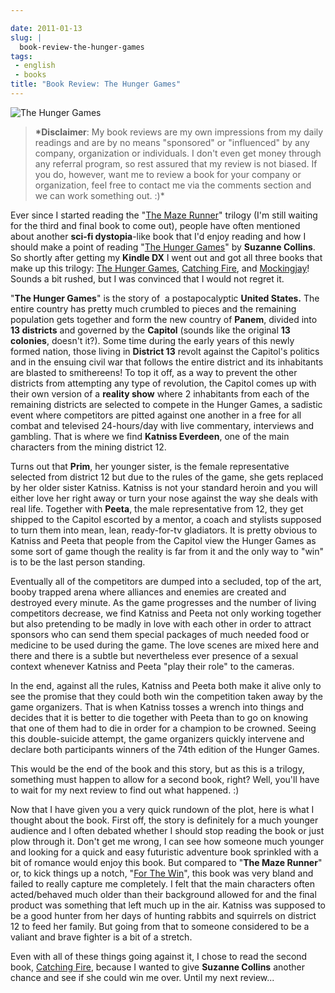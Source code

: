 ```yaml
---

date: 2011-01-13
slug: |
  book-review-the-hunger-games
tags:
 - english
 - books
title: "Book Review: The Hunger Games"
---
```

![The Hunger Games](http://www.ogmaciel.com/wp-content/uploads/2011/01/cover-212x300.jpg)

> **\*Disclaimer**: My book reviews are my own impressions from my daily
> readings and are by no means "sponsored" or "influenced" by any
> company, organization or individuals. I don't even get money through
> any referral program, so rest assured that my review is not biased. If
> you do, however, want me to review a book for your company or
> organization, feel free to contact me via the comments section and we
> can work something out. :)\*

Ever since I started reading the "[The Maze
Runner](http://www.amazon.com/Maze-Runner-Trilogy-Book/dp/0385737955/ref=sr_1_1?ie=UTF8&qid=1294867243&sr=8-1)\"
trilogy (I'm still waiting for the third and final book to come out),
people have often mentioned about another **sci-fi dystopia**-like book
that I'd enjoy reading and how I should make a point of reading "[The
Hunger
Games](http://www.amazon.com/Hunger-Games-Book-1/dp/0439023521/ref=sr_1_1?s=books&ie=UTF8&qid=1294867793&sr=1-1)\"
by **Suzanne Collins**. So shortly after getting my **Kindle DX** I went
out and got all three books that make up this trilogy: [The Hunger
Games](http://www.amazon.com/Hunger-Games-Book-1/dp/0439023521/ref=pd_bxgy_b_img_c),
[Catching
Fire](http://www.amazon.com/Catching-Fire-Second-Hunger-Games/dp/0439023491/ref=pd_bxgy_b_img_b),
and
[Mockingjay](http://www.amazon.com/Mockingjay-Final-Book-Hunger-Games/dp/0439023513/ref=pd_bxgy_b_img_b)!
Sounds a bit rushed, but I was convinced that I would not regret it.

"**The Hunger Games**\" is the story of  a postapocalyptic **United
States.** The entire country has pretty much crumbled to pieces and the
remaining population gets together and form the new country of
**Panem**, divided into **13 districts** and governed by the **Capitol**
(sounds like the original **13 colonies**, doesn't it?). Some time
during the early years of this newly formed nation, those living in
**District 13** revolt against the Capitol's politics and in the ensuing
civil war that follows the entire district and its inhabitants are
blasted to smithereens! To top it off, as a way to prevent the other
districts from attempting any type of revolution, the Capitol comes up
with their own version of a **reality show** where 2 inhabitants from
each of the remaining districts are selected to compete in the Hunger
Games, a sadistic event where competitors are pitted against one another
in a free for all combat and televised 24-hours/day with live
commentary, interviews and gambling. That is where we find **Katniss
Everdeen**, one of the main characters from the mining district 12.

Turns out that **Prim**, her younger sister, is the female
representative selected from district 12 but due to the rules of the
game, she gets replaced by her older sister Katniss. Katniss is not your
standard heroin and you will either love her right away or turn your
nose against the way she deals with real life. Together with **Peeta**,
the male representative from 12, they get shipped to the Capitol
escorted by a mentor, a coach and stylists supposed to turn them into
mean, lean, ready-for-tv gladiators. It is pretty obvious to Katniss and
Peeta that people from the Capitol view the Hunger Games as some sort of
game though the reality is far from it and the only way to "win" is to
be the last person standing.

Eventually all of the competitors are dumped into a secluded, top of the
art, booby trapped arena where alliances and enemies are created and
destroyed every minute. As the game progresses and the number of living
competitors decrease, we find Katniss and Peeta not only working
together but also pretending to be madly in love with each other in
order to attract sponsors who can send them special packages of much
needed food or medicine to be used during the game. The love scenes are
mixed here and there and there is a subtle but nevertheless ever
presence of a sexual context whenever Katniss and Peeta "play their
role" to the cameras.

In the end, against all the rules, Katniss and Peeta both make it alive
only to see the promise that they could both win the competition taken
away by the game organizers. That is when Katniss tosses a wrench into
things and decides that it is better to die together with Peeta than to
go on knowing that one of them had to die in order for a champion to be
crowned. Seeing this double-suicide attempt, the game organizers quickly
intervene and declare both participants winners of the 74th edition of
the Hunger Games.

This would be the end of the book and this story, but as this is a
trilogy, something must happen to allow for a second book, right? Well,
you'll have to wait for my next review to find out what happened. :)

Now that I have given you a very quick rundown of the plot, here is what
I thought about the book. First off, the story is definitely for a much
younger audience and I often debated whether I should stop reading the
book or just plow through it. Don't get me wrong, I can see how someone
much younger and looking for a quick and easy futuristic adventure book
sprinkled with a bit of romance would enjoy this book. But compared to
"**The Maze Runner**\" or, to kick things up a notch, \"[For The
Win](http://www.amazon.com/Win-Cory-Doctorow/dp/B004E3XII0/ref=sr_1_1?ie=UTF8&qid=1294872952&sr=8-1)",
this book was very bland and failed to really capture me completely. I
felt that the main characters often acted/behaved much older than their
background allowed for and the final product was something that left
much up in the air. Katniss was supposed to be a good hunter from her
days of hunting rabbits and squirrels on district 12 to feed her family.
But going from that to someone considered to be a valiant and brave
fighter is a bit of a stretch.

Even with all of these things going against it, I chose to read the
second book, [Catching
Fire](http://www.amazon.com/Catching-Fire-Second-Hunger-Games/dp/0439023491/ref=pd_bxgy_b_img_b),
because I wanted to give **Suzanne Collins** another chance and see if
she could win me over. Until my next review...
